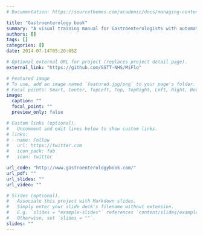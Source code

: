 ```yaml
---
# Documentation: https://sourcethemes.com/academic/docs/managing-content/

title: "Gastroenterology book"
summary: "A visual training manual for Gastroenterologists with automated MCQ's. Gastroenterology training covers a huge number of subjects. The gastroenterology training book was the first online attempt to provide a comprehensive training book where each subject is treated as a single, visually represented page. Each page can automatically generate MCQ's from the page so that there are an unlimited number of MCQs on the site. If you log in (which is free) you can get your performance on the MCQ's as well as your reading metrics so you can discover your knowledge gaps."
authors: []
tags: []
categories: []
date: 2014-07-14T05:20:05Z

# Optional external URL for project (replaces project detail page).
external_link: "https://github.com/GSTT-NHS/MiFlo"

# Featured image
# To use, add an image named `featured.jpg/png` to your page's folder.
# Focal points: Smart, Center, TopLeft, Top, TopRight, Left, Right, BottomLeft, Bottom, BottomRight.
image:
  caption: ""
  focal_point: ""
  preview_only: false

# Custom links (optional).
#   Uncomment and edit lines below to show custom links.
# links:
# - name: Follow
#   url: https://twitter.com
#   icon_pack: fab
#   icon: twitter

url_code: "http://www.gastroenterologybook.com/"
url_pdf: ""
url_slides: ""
url_video: ""

# Slides (optional).
#   Associate this project with Markdown slides.
#   Simply enter your slide deck's filename without extension.
#   E.g. `slides = "example-slides"` references `content/slides/example-slides.md`.
#   Otherwise, set `slides = ""`.
slides: ""
---
```

